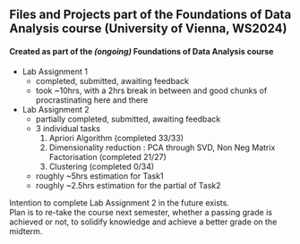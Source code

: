## Files and Projects part of the Foundations of Data Analysis course (University of Vienna, WS2024)

#### Created as part of the *(ongoing)* Foundations of Data Analysis course

- Lab Assignment 1
    - completed, submitted, awaiting feedback
    - took ~10hrs, with a 2hrs break in between and good chunks of procrastinating here and there
- Lab Assignment 2
    - partially completed, submitted, awaiting feedback
    - 3 individual tasks
        1. Apriori Algorithm (completed 33/33)
        2. Dimensionality reduction : PCA through SVD, Non Neg Matrix Factorisation (completed 21/27)
        3. Clustering (completed 0/34)
    - roughly ~5hrs estimation for Task1
    - roughly ~2.5hrs estimation for the partial of Task2

Intention to complete Lab Assignment 2 in the future exists.<br>
Plan is to re-take the course next semester, whether a passing grade is achieved or not, to solidify knowledge and achieve a better grade on the midterm.<br>
